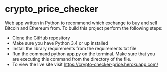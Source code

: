 # crypto_price_checker
Web app written in Python to recommend which exchange to buy and sell Bitcoin and Ethereum from. To build this project perform the following steps:

* Clone the GitHub repository
* Make sure you have Python 3.4 or up installed
* Install the library requirements from the requirements.txt file
* Run the command python app.py on the terminal. Make sure that  you are executing this command from the directory of the file.
* To view the live site visit https://crypto-checker-price.herokuapp.com/

